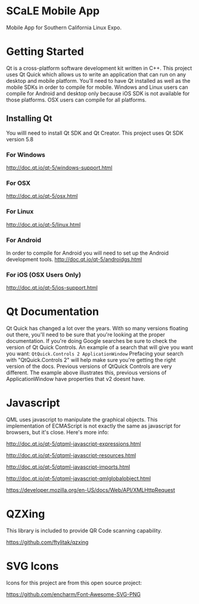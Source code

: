 # SCaLE Mobile App
Mobile App for Southern California Linux Expo.

# Getting Started
Qt is a cross-platform software development kit written in C++. This project uses Qt Quick which allows us to write an application that can run on any desktop and mobile platform. You'll need to have Qt installed as well as the mobile SDKs in order to compile for mobile. Windows and Linux users can compile for Android and desktop only because iOS SDK is not available for those platforms. OSX users can compile for all platforms.

## Installing Qt
You willl need to install Qt SDK and Qt Creator. This project uses Qt SDK version 5.8

### For Windows
http://doc.qt.io/qt-5/windows-support.html

### For OSX
http://doc.qt.io/qt-5/osx.html

### For Linux
http://doc.qt.io/qt-5/linux.html

### For Android
In order to compile for Android you will need to set up the Android development tools.
http://doc.qt.io/qt-5/androidgs.html

### For iOS (OSX Users Only)
http://doc.qt.io/qt-5/ios-support.html

# Qt Documentation

Qt Quick has changed a lot over the years. With so many versions floating out there, you'll need to be sure that you're looking at the proper documentation. If you're doing Google searches be sure to check the version of Qt Quick Controls. An example of a search that will give you want you want:
`QtQuick.Controls 2 ApplicationWindow`
Prefacing your search with "QtQuick.Controls 2" will help make sure you're getting the right version of the docs. Previous versions of QtQuick Controls are very different. The example above illustrates this, previous versions of ApplicationWindow have properties that v2 doesnt have.

# Javascript

QML uses javascript to manipulate the graphical objects. This implementation of ECMAScript is not exactly the same as javascript for browsers, but it's close. Here's more info:

http://doc.qt.io/qt-5/qtqml-javascript-expressions.html

http://doc.qt.io/qt-5/qtqml-javascript-resources.html

http://doc.qt.io/qt-5/qtqml-javascript-imports.html

http://doc.qt.io/qt-5/qtqml-javascript-qmlglobalobject.html

https://developer.mozilla.org/en-US/docs/Web/API/XMLHttpRequest

# QZXing

This library is included to provide QR Code scanning capability.

https://github.com/ftylitak/qzxing

# SVG Icons	

Icons for this project are from this open source project:

https://github.com/encharm/Font-Awesome-SVG-PNG